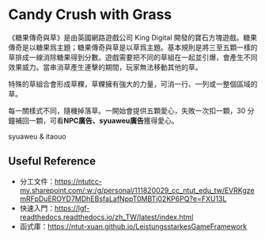 # Candy Crush with Grass

《糖果傳奇與草》是由英國網路遊戲公司 King Digital 開發的寶石方塊遊戲。糖果傳奇是以糖果爲主題；糖果傳奇與草是以草爲主題。基本規則是將三至五顆一樣的草排成一線消除糖果得到分數。遊戲需要把不同的草組在一起並引爆，會產生不同效果威力。當串消草產生連擊的期間，玩家無法移動其他的草。

特殊的草組合會形成草粿，草粿擁有強大的力量，可消一行、一列或一整個區域的草。

每一關樣式不同，隨機掉落草。一開始會提供五顆愛心，失敗一次扣一顆，30 分鐘補回一顆，可看**NPC廣告、syuaweu廣告**獲得愛心。

syuaweu & itaouo


## Useful Reference
- 分工文件：https://ntutcc-my.sharepoint.com/:w:/g/personal/111820029_cc_ntut_edu_tw/EVRKgzemRFpDuEROYD7MDhEBsfaLafNppT0MBTj02KP6PQ?e=FXU13L
- 快速入門：https://lgf-readthedocs.readthedocs.io/zh_TW/latest/index.html
- 函式庫：https://ntut-xuan.github.io/LeistungsstarkesGameFramework
